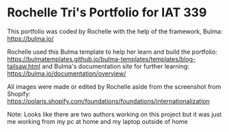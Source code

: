 # Rochelle Tri's Portfolio for IAT 339

This portfolio was coded by Rochelle with the help of the framework, Bulma: https://bulma.io/

Rochelle used this Bulma template to help her learn and build the portfolio: https://bulmatemplates.github.io/bulma-templates/templates/blog-tailsaw.html
and
Bulma's documentation site for further learning: https://bulma.io/documentation/overview/

All images were made or edited by Rochelle aside from the screenshot from Shopify: https://polaris.shopify.com/foundations/foundations/internationalization

Note: Looks like there are two authors working on this project but it was just me working from my pc at home and my laptop outside of home 
